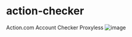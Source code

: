 # action-checker

Action.com Account Checker Proxyless
![image](https://github.com/yxsyn/action-checker/assets/92877164/dbcddd91-c8fc-4521-b82c-4b1f71d802ee)
